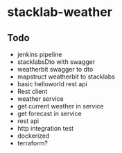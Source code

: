 # stacklab-weather

## Todo
- jenkins pipeline
- stacklabsDto with swagger
- weatherbit swagger to dto
- mapstruct weatherbit to stacklabs
- basic helloworld rest api
- Rest client
- weather service
- get current weather in service
- get forecast in service
- rest api
- http integration test
- dockerized
- terraform?